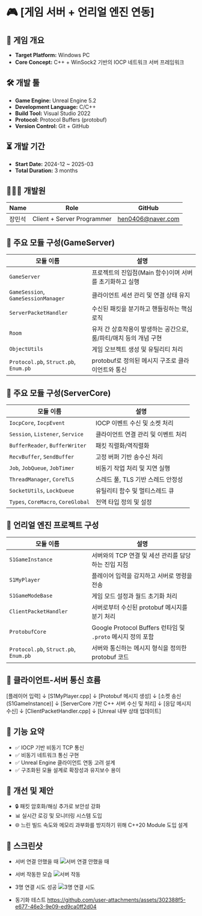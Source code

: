 # 🎮 [게임 서버 + 언리얼 엔진 연동]

## 📌 게임 개요
- **Target Platform:** Windows PC
- **Core Concept:** C++ + WinSock2 기반의 IOCP 네트워크 서버 프레임워크

## 🛠️ 개발 툴
- **Game Engine:** Unreal Engine 5.2
- **Development Language:** C/C++
- **Build Tool:** Visual Studio 2022
- **Protocol:** Protocol Buffers (protobuf)
- **Version Control:** Git + GitHub

## ⏳ 개발 기간
- **Start Date:** 2024-12 ~ 2025-03
- **Total Duration:** 3 months

## 👨‍👩‍👦 개발원
| Name      | Role              | GitHub                                 |
|-----------|-------------------|----------------------------------------|
| 장민석     | Client + Server Programmer | [hen0406@naver.com](https://github.com/MinSeok0406) |

## 🧩 주요 모듈 구성(GameServer)

| 모듈 이름                         | 설명 |
|----------------------------------|------|
| `GameServer`                     | 프로젝트의 진입점(Main 함수)이며 서버를 초기화하고 실행 |
| `GameSession`, `GameSessionManager` | 클라이언트 세션 관리 및 연결 상태 유지 |
| `ServerPacketHandler`           | 수신된 패킷을 분기하고 핸들링하는 핵심 로직 |
| `Room`                          | 유저 간 상호작용이 발생하는 공간으로, 룸/파티/매치 등의 개념 구현 |
| `ObjectUtils`                   | 게임 오브젝트 생성 및 유틸리티 처리 |
| `Protocol.pb`, `Struct.pb`, `Enum.pb` | protobuf로 정의된 메시지 구조로 클라이언트와 통신 |

## 🧩 주요 모듈 구성(ServerCore)

| 모듈 이름              | 설명 |
|------------------------|------|
| `IocpCore`, `IocpEvent` | IOCP 이벤트 수신 및 소켓 처리 |
| `Session`, `Listener`, `Service` | 클라이언트 연결 관리 및 이벤트 처리 |
| `BufferReader`, `BufferWriter` | 패킷 직렬화/역직렬화 |
| `RecvBuffer`, `SendBuffer`     | 고정 버퍼 기반 송수신 처리 |
| `Job`, `JobQueue`, `JobTimer`  | 비동기 작업 처리 및 지연 실행 |
| `ThreadManager`, `CoreTLS`     | 스레드 풀, TLS 기반 스레드 안정성 |
| `SocketUtils`, `LockQueue`     | 유틸리티 함수 및 멀티스레드 큐 |
| `Types`, `CoreMacro`, `CoreGlobal` | 전역 타입 정의 및 설정 |

## 🧩 언리얼 엔진 프로젝트 구성
| 모듈 이름                              | 설명 |
|---------------------------------------|------|
| `S1GameInstance`                      | 서버와의 TCP 연결 및 세션 관리를 담당하는 진입 지점 |
| `S1MyPlayer`                          | 플레이어 입력을 감지하고 서버로 명령을 전송 |
| `S1GameModeBase`                      | 게임 모드 설정과 월드 초기화 처리 |
| `ClientPacketHandler`                | 서버로부터 수신된 protobuf 메시지를 분기 처리 |
| `ProtobufCore`                        | Google Protocol Buffers 런타임 및 `.proto` 메시지 정의 포함 |
| `Protocol.pb`, `Struct.pb`, `Enum.pb`| 서버와 통신하는 메시지 형식을 정의한 protobuf 코드 |

## 🔗 클라이언트-서버 통신 흐름
[플레이어 입력]
    ↓
[S1MyPlayer.cpp]
    ↓
[Protobuf 메시지 생성]
    ↓
[소켓 송신 (S1GameInstance)]
    ↓
[ServerCore 기반 C++ 서버 수신 및 처리]
    ↓
[응답 메시지 수신]
    ↓
[ClientPacketHandler.cpp]
    ↓
[Unreal 내부 상태 업데이트]

## 🎯 기능 요약
- ✅ IOCP 기반 비동기 TCP 통신
- ✅ 비동기 네트워크 통신 구현
- ✅ Unreal Engine 클라이언트 연동 고려 설계
- ✅ 구조화된 모듈 설계로 확장성과 유지보수 용이

## 🧪 개선 및 제안
- 🔒 패킷 암호화/해싱 추가로 보안성 강화
- 📊 실시간 로깅 및 모니터링 시스템 도입
- 🌐 느린 빌드 속도와 메모리 과부화를 방지하기 위해 C++20 Module 도입 설계

## 📸 스크린샷
- 서버 연결 안했을 때
![서버 연결 안했을 때](https://github.com/user-attachments/assets/286ab0fc-e581-47de-9b92-0ed5c824fbee)
- 서버 작동한 모습
![서버 작동](https://github.com/user-attachments/assets/8ae83a50-b0d1-425e-b67a-aa4dfef481c9)
- 3명 연결 시도 성공
![3명 연결 시도](https://github.com/user-attachments/assets/5bdae48b-2e3b-47f3-a5da-67516ca6d355)

- 동기화 테스트
https://github.com/user-attachments/assets/302388f5-e677-46e3-9e09-ed9ca0ff2d04

